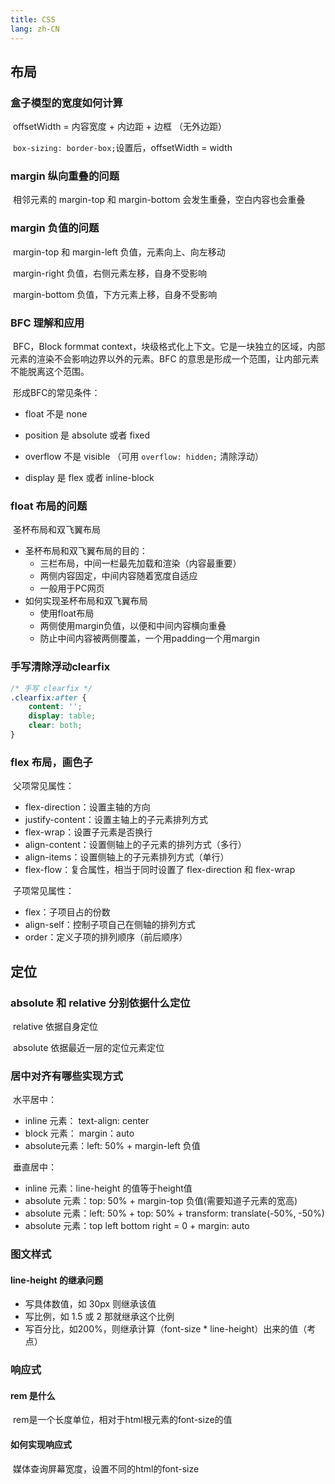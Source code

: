 ```yaml
---
title: CSS
lang: zh-CN
---
```


## 布局

### 盒子模型的宽度如何计算

​	offsetWidth = 内容宽度 + 内边距 + 边框 （无外边距）

​	`box-sizing: border-box;`设置后，offsetWidth  = width

### margin 纵向重叠的问题

​	相邻元素的 margin-top 和 margin-bottom 会发生重叠，空白内容也会重叠

### margin 负值的问题

​	margin-top 和 margin-left 负值，元素向上、向左移动 

​	margin-right 负值，右侧元素左移，自身不受影响 

​	margin-bottom 负值，下方元素上移，自身不受影响

### BFC 理解和应用

​	BFC，Block formmat context，块级格式化上下文。它是一块独立的区域，内部元素的渲染不会影响边界以外的元素。BFC 的意思是形成一个范围，让内部元素不能脱离这个范围。

​	形成BFC的常见条件：

- float 不是 none 

- position 是 absolute 或者 fixed 

- overflow 不是 visible （可用 `overflow: hidden;` 清除浮动）

- display 是 flex 或者 inline-block

### float 布局的问题

​	圣杯布局和双飞翼布局

- 圣杯布局和双飞翼布局的目的：
  - 三栏布局，中间一栏最先加载和渲染（内容最重要）
  - 两侧内容固定，中间内容随着宽度自适应 
  - 一般用于PC网页
- 如何实现圣杯布局和双飞翼布局
  - 使用float布局
  - 两侧使用margin负值，以便和中间内容横向重叠
  - 防止中间内容被两侧覆盖，一个用padding一个用margin

### 手写清除浮动clearfix

```css
/* 手写 clearfix */
.clearfix:after {
	content: '';
	display: table;
	clear: both;
}
```

### flex 布局，画色子

​	父项常见属性：

- flex-direction：设置主轴的方向
- justify-content：设置主轴上的子元素排列方式
- flex-wrap：设置子元素是否换行
- align-content：设置侧轴上的子元素的排列方式（多行）
- align-items：设置侧轴上的子元素排列方式（单行）
- flex-flow：复合属性，相当于同时设置了 flex-direction 和 flex-wrap

​	子项常见属性：

+ flex：子项目占的份数
+ align-self：控制子项自己在侧轴的排列方式
+ order：定义子项的排列顺序（前后顺序）

## 定位

### absolute 和 relative 分别依据什么定位

​	relative 依据自身定位

​	absolute 依据最近一层的定位元素定位

### 居中对齐有哪些实现方式

​	水平居中：

- inline 元素： text-align: center 
- block 元素： margin：auto 
- absolute元素：left: 50% + margin-left 负值

​	垂直居中：

- inline 元素：line-height 的值等于height值 
- absolute 元素：top: 50% + margin-top 负值(需要知道子元素的宽高) 
- absolute 元素：left: 50% + top: 50% + transform: translate(-50%, -50%) 
- absolute 元素：top left bottom right = 0 + margin: auto

### 图文样式

#### line-height 的继承问题

- 写具体数值，如 30px 则继承该值
- 写比例，如 1.5 或 2 那就继承这个比例 
- 写百分比，如200%，则继承计算（font-size * line-height）出来的值（考点）

### 响应式

#### rem 是什么

​	rem是一个长度单位，相对于html根元素的font-size的值

#### 如何实现响应式

​	媒体查询屏幕宽度，设置不同的html的font-size

